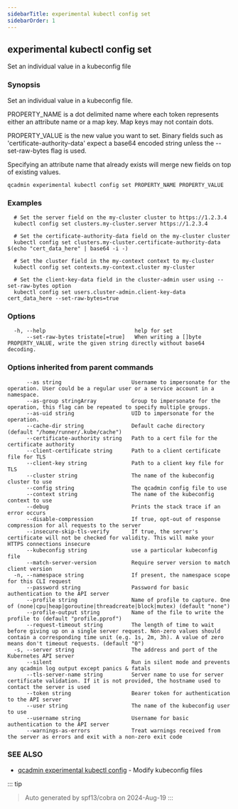 ```yaml
---
sidebarTitle: experimental kubectl config set
sidebarOrder: 1
---
```


## experimental kubectl config set

Set an individual value in a kubeconfig file

### Synopsis

Set an individual value in a kubeconfig file.

 PROPERTY_NAME is a dot delimited name where each token represents either an attribute name or a map key.  Map keys may not contain dots.

 PROPERTY_VALUE is the new value you want to set. Binary fields such as 'certificate-authority-data' expect a base64 encoded string unless the --set-raw-bytes flag is used.

 Specifying an attribute name that already exists will merge new fields on top of existing values.

```
qcadmin experimental kubectl config set PROPERTY_NAME PROPERTY_VALUE
```

### Examples

```
  # Set the server field on the my-cluster cluster to https://1.2.3.4
  kubectl config set clusters.my-cluster.server https://1.2.3.4
  
  # Set the certificate-authority-data field on the my-cluster cluster
  kubectl config set clusters.my-cluster.certificate-authority-data $(echo "cert_data_here" | base64 -i -)
  
  # Set the cluster field in the my-context context to my-cluster
  kubectl config set contexts.my-context.cluster my-cluster
  
  # Set the client-key-data field in the cluster-admin user using --set-raw-bytes option
  kubectl config set users.cluster-admin.client-key-data cert_data_here --set-raw-bytes=true
```

### Options

```
  -h, --help                            help for set
      --set-raw-bytes tristate[=true]   When writing a []byte PROPERTY_VALUE, write the given string directly without base64 decoding.
```

### Options inherited from parent commands

```
      --as string                      Username to impersonate for the operation. User could be a regular user or a service account in a namespace.
      --as-group stringArray           Group to impersonate for the operation, this flag can be repeated to specify multiple groups.
      --as-uid string                  UID to impersonate for the operation.
      --cache-dir string               Default cache directory (default "/home/runner/.kube/cache")
      --certificate-authority string   Path to a cert file for the certificate authority
      --client-certificate string      Path to a client certificate file for TLS
      --client-key string              Path to a client key file for TLS
      --cluster string                 The name of the kubeconfig cluster to use
      --config string                  The qcadmin config file to use
      --context string                 The name of the kubeconfig context to use
      --debug                          Prints the stack trace if an error occurs
      --disable-compression            If true, opt-out of response compression for all requests to the server
      --insecure-skip-tls-verify       If true, the server's certificate will not be checked for validity. This will make your HTTPS connections insecure
      --kubeconfig string              use a particular kubeconfig file
      --match-server-version           Require server version to match client version
  -n, --namespace string               If present, the namespace scope for this CLI request
      --password string                Password for basic authentication to the API server
      --profile string                 Name of profile to capture. One of (none|cpu|heap|goroutine|threadcreate|block|mutex) (default "none")
      --profile-output string          Name of the file to write the profile to (default "profile.pprof")
      --request-timeout string         The length of time to wait before giving up on a single server request. Non-zero values should contain a corresponding time unit (e.g. 1s, 2m, 3h). A value of zero means don't timeout requests. (default "0")
  -s, --server string                  The address and port of the Kubernetes API server
      --silent                         Run in silent mode and prevents any qcadmin log output except panics & fatals
      --tls-server-name string         Server name to use for server certificate validation. If it is not provided, the hostname used to contact the server is used
      --token string                   Bearer token for authentication to the API server
      --user string                    The name of the kubeconfig user to use
      --username string                Username for basic authentication to the API server
      --warnings-as-errors             Treat warnings received from the server as errors and exit with a non-zero exit code
```

### SEE ALSO

* [qcadmin experimental kubectl config](experimental_kubectl_config.md)	 - Modify kubeconfig files

::: tip
>Auto generated by spf13/cobra on 2024-Aug-19
:::